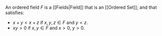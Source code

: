 An ordered field $F$ is a [[Fields|Field]] that is an [[Ordered Set]]; and that satisfies:
- $x+y<x+z$ if $x,y,z\in F$ and $y<z$.
- $xy>0$ if $x,y\in F$ and $x>0$, $y>0$.
